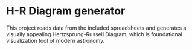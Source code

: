 # H-R Diagram generator

This project reads data from the included spreadsheets and generates a visually appealing Hertzsprung-Russell Diagram, which is foundational visualization tool of modern astronomy.
